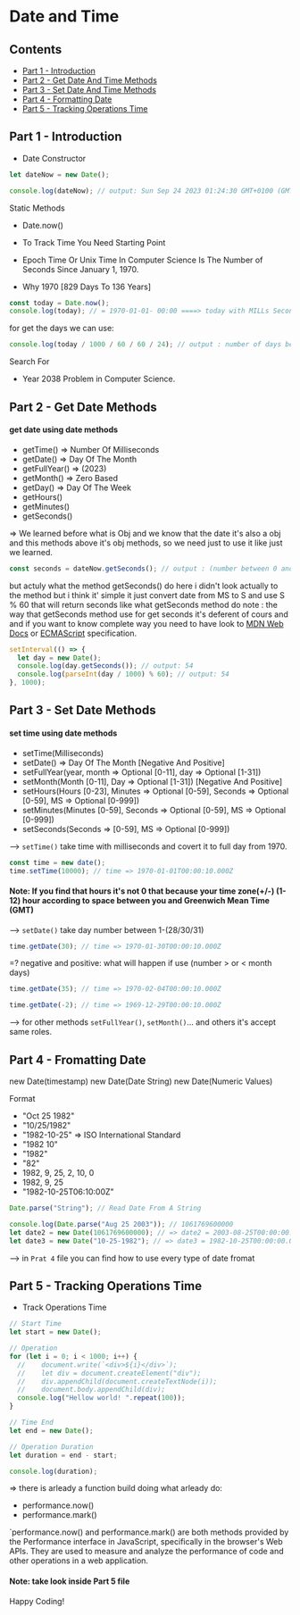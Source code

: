 # Date and Time

## Contents

- [Part 1 - Introduction](#part-1---introduction)
- [Part 2 - Get Date And Time Methods](#part-2---get-date-methods)
- [Part 3 - Set Date And Time Methods](#part-3---set-date-methods)
- [Part 4 - Formatting Date](#part-4---fromatting-date)
- [Part 5 - Tracking Operations Time](#part-5---tracking-operations-time)

## Part 1 - Introduction

- Date Constructor

```js
let dateNow = new Date();

console.log(dateNow); // output: Sun Sep 24 2023 01:24:30 GMT+0100 (GMT+01:00)
```

Static Methods

- Date.now()

- To Track Time You Need Starting Point

- Epoch Time Or Unix Time In Computer Science Is The Number of Seconds Since January 1, 1970.

- Why 1970 [829 Days To 136 Years]

```js
const today = Date.now();
console.log(today); // = 1970-01-01- 00:00 ====> today with MILLs Seconds
```

for get the days we can use:

```js
console.log(today / 1000 / 60 / 60 / 24); // output : number of days between today and 1970-01-01
```

Search For

- Year 2038 Problem in Computer Science.

## Part 2 - Get Date Methods

#### get date using date methods

- getTime() => Number Of Milliseconds
- getDate() => Day Of The Month
- getFullYear() => (2023)
- getMonth() => Zero Based
- getDay() => Day Of The Week
- getHours()
- getMinutes()
- getSeconds()

=> We learned before what is Obj and we know that the date it's also a obj and this methods above it's obj methods, so we need just to use it like just we learned.

```js
const seconds = dateNow.getSeconds(); // output : (number between 0 and 59) according to localtime
```

but actuly what the method getSeconds() do here i didn't look actually to the method but i think it' simple it just convert date from MS to S and use S % 60 that will return seconds like what getSeconds method do
note : the way that getSeconds method use for get seconds it's deferent of cours and and if you want to know complete way you need to have look to [MDN Web Docs](https://developer.mozilla.org/en-US/docs/Web/JavaScript/Reference/Global_Objects/Date) or [ECMAScript](https://tc39.es/ecma262/multipage/numbers-and-dates.html#sec-date.prototype.getseconds) specification.

```js
setInterval(() => {
  let day = new Date();
  console.log(day.getSeconds()); // output: 54
  console.log(parseInt(day / 1000) % 60); // output: 54
}, 1000);
```

## Part 3 - Set Date Methods

#### set time using date methods

- setTime(Milliseconds)
- setDate() => Day Of The Month [Negative And Positive]
- setFullYear(year, month => Optional [0-11], day => Optional [1-31])
- setMonth(Month [0-11], Day => Optional [1-31]) [Negative And Positive]
- setHours(Hours [0-23], Minutes => Optional [0-59], Seconds => Optional [0-59], MS => Optional [0-999])
- setMinutes(Minutes [0-59], Seconds => Optional [0-59], MS => Optional [0-999])
- setSeconds(Seconds => [0-59], MS => Optional [0-999])

--> `setTime()` take time with milliseconds and covert it to full day from 1970.

```js
const time = new date();
time.setTime(10000); // time => 1970-01-01T00:00:10.000Z
```

#### Note: If you find that hours it's not 0 that because your time zone(+/-) (1-12) hour according to space between you and Greenwich Mean Time (GMT)

--> `setDate()` take day number between 1-(28/30/31)

```js
time.getDate(30); // time => 1970-01-30T00:00:10.000Z
```

=? negative and positive: what will happen if use (number > or < month days)

```js
time.getDate(35); // time => 1970-02-04T00:00:10.000Z
```

```js
time.getDate(-2); // time => 1969-12-29T00:00:10.000Z
```

--> for other methods `setFullYear()`, `setMonth()`... and others it's accept same roles.

## Part 4 - Fromatting Date

new Date(timestamp)
new Date(Date String)
new Date(Numeric Values)

Format

- "Oct 25 1982"
- "10/25/1982"
- "1982-10-25" => ISO International Standard
- "1982 10"
- "1982"
- "82"
- 1982, 9, 25, 2, 10, 0
- 1982, 9, 25
- "1982-10-25T06:10:00Z"

```js
Date.parse("String"); // Read Date From A String
```

```js
console.log(Date.parse("Aug 25 2003")); // 1061769600000
let date2 = new Date(1061769600000); // => date2 = 2003-08-25T00:00:00.000Z
let date3 = new Date("10-25-1982"); // => date3 = 1982-10-25T00:00:00.000Z
```

--> in `Prat 4` file you can find how to use every type of date fromat

## Part 5 - Tracking Operations Time

- Track Operations Time

```js
// Start Time
let start = new Date();

// Operation
for (let i = 0; i < 1000; i++) {
  //    document.write(`<div>${i}</div>`);
  //    let div = document.createElement("div");
  //    div.appendChild(document.createTextNode(i));
  //    document.body.appendChild(div);
  console.log("Hellow world! ".repeat(100));
}

// Time End
let end = new Date();

// Operation Duration
let duration = end - start;

console.log(duration);
```

=> there is arleady a function build doing what arleady do:

- performance.now()
- performance.mark()

`performance.now() and performance.mark() are both methods provided by the Performance interface in JavaScript, specifically in the browser's Web APIs. They are used to measure and analyze the performance of code and other operations in a web application.

#### Note: take look inside Part 5 file

Happy Coding!
